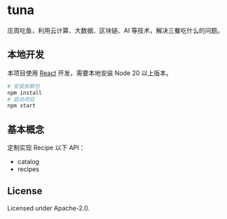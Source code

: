 # tuna

庄周吃鱼，利用云计算、大数据、区块链、AI 等技术，解决三餐吃什么的问题。

## 本地开发

本项目使用 [React](https://react.dev/) 开发，需要本地安装 Node 20 以上版本。

```bash
# 安装依赖包
npm install
# 启动项目
npm start

```

## 基本概念

定制实现 Recipe 以下 API：

- catalog
- recipes

## License

Licensed under Apache-2.0.
